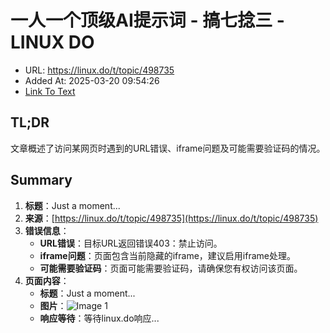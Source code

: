 # 一人一个顶级AI提示词 - 搞七捻三 - LINUX DO
- URL: https://linux.do/t/topic/498735
- Added At: 2025-03-20 09:54:26
- [Link To Text](2025-03-20-一人一个顶级ai提示词---搞七捻三---linux-do_raw.md)

## TL;DR
文章概述了访问某网页时遇到的URL错误、iframe问题及可能需要验证码的情况。

## Summary
1. **标题**：Just a moment...
2. **来源**：[https://linux.do/t/topic/498735](https://linux.do/t/topic/498735)
3. **错误信息**：
   - **URL错误**：目标URL返回错误403：禁止访问。
   - **iframe问题**：页面包含当前隐藏的iframe，建议启用iframe处理。
   - **可能需要验证码**：页面可能需要验证码，请确保您有权访问该页面。
4. **页面内容**：
   - **标题**：Just a moment...
   - **图片**：![Image 1](blob:https://linux.do/c0e5b9b53a51453d3a80371c867e3d18)
   - **响应等待**：等待linux.do响应...
